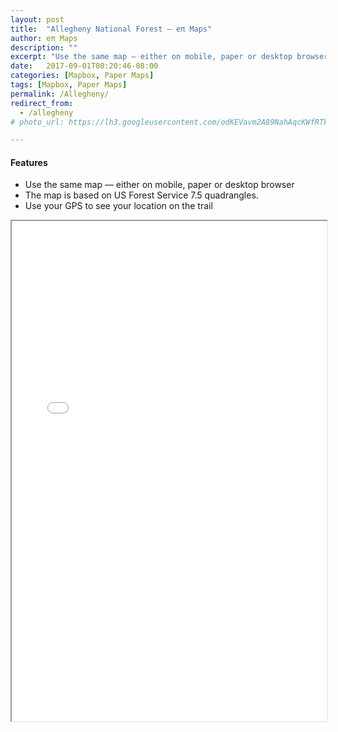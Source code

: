 ```yaml
---
layout: post
title:  "Allegheny National Forest — eπ Maps"
author: eπ Maps
description: ""
excerpt: "Use the same map — either on mobile, paper or desktop browser"
date:   2017-09-01T00:20:46-08:00
categories: [Mapbox, Paper Maps]
tags: [Mapbox, Paper Maps]
permalink: /Allegheny/
redirect_from:
  - /allegheny
# photo_url: https://lh3.googleusercontent.com/odKEVavm2A89NahAqcKWfRTksrGtVJO9SdfN41hSjL2Brz0rXDXh-tkmRcSvRDifFjA=h150

---
```


#### Features
* Use the same map — either on mobile, paper or desktop browser
* The map is based on US Forest Service 7.5 quadrangles.
* Use your GPS to see your location on the trail

<iframe allowfullscreen="true" width = "100%" height = "800" src="/Mapbox/usfs-ciqk2376r000lb9m98hmyzwr7.html#13.43/41.988/-78.9345">
  <p>Your browser does not support iframes.</p>
</iframe>
